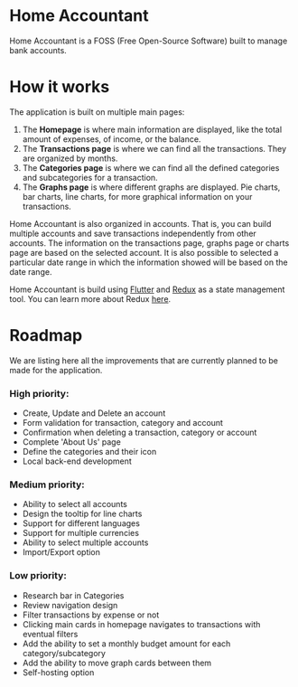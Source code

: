 # Home Accountant

Home Accountant is a FOSS (Free Open-Source Software) built to manage bank accounts.

# How it works

The application is built on multiple main pages:
1. The **Homepage** is where main information are displayed, like the total amount of expenses, of income, or the balance.
2. The **Transactions page** is where we can find all the transactions. They are organized by months.
3. The **Categories page** is where we can find all the defined categories and subcategories for a transaction.
4. The **Graphs page** is where different graphs are displayed. Pie charts, bar charts, line charts, for more graphical information on your transactions.

Home Accountant is also organized in accounts. That is, you can build multiple accounts and save transactions independently from other accounts. The information on the transactions page, graphs page or charts page are based on the selected account. It is also possible to selected a particular date range in which the information showed will be based on the date range.

Home Accountant is build using [Flutter](https://flutter.dev/) and [Redux](https://pub.dev/packages/redux) as a state management tool. You can learn more about Redux [here](https://redux.js.org/).

# Roadmap

We are listing here all the improvements that are currently planned to be made for the application.

### High priority:
* Create, Update and Delete an account
* Form validation for transaction, category and account
* Confirmation when deleting a transaction, category or account
* Complete 'About Us' page
* Define the categories and their icon
* Local back-end development

### Medium priority:
* Ability to select all accounts
* Design the tooltip for line charts
* Support for different languages
* Support for multiple currencies
* Ability to select multiple accounts
* Import/Export option

### Low priority:
* Research bar in Categories
* Review navigation design
* Filter transactions by expense or not
* Clicking main cards in homepage navigates to transactions with eventual filters
* Add the ability to set a monthly budget amount for each category/subcategory
* Add the ability to move graph cards between them
* Self-hosting option
